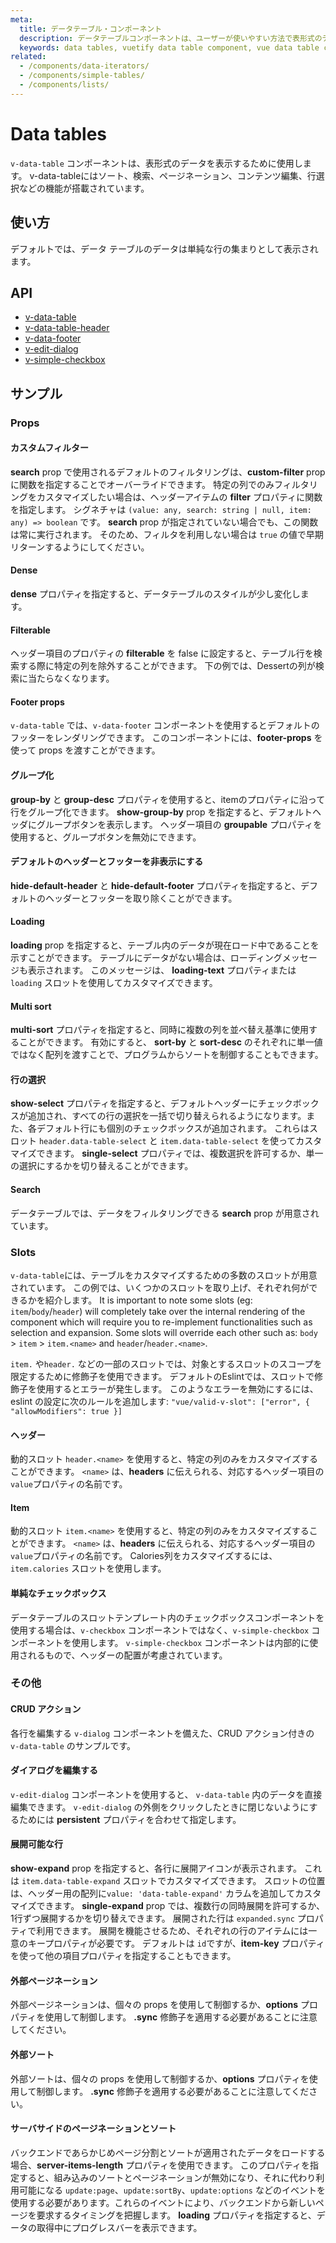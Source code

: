 ```yaml
---
meta:
  title: データテーブル・コンポーネント
  description: データテーブルコンポーネントは、ユーザーが使いやすい方法で表形式のデータを表示するために使用されます。 並べ替え、検索、ページネーション、選択が使用可能です。
  keywords: data tables, vuetify data table component, vue data table component
related:
  - /components/data-iterators/
  - /components/simple-tables/
  - /components/lists/
---
```


# Data tables

`v-data-table` コンポーネントは、表形式のデータを表示するために使用します。 v-data-tableにはソート、検索、ページネーション、コンテンツ編集、行選択などの機能が搭載されています。

<vuetify-ad slug="vs-vuetify-subscribe" />

## 使い方

デフォルトでは、データ テーブルのデータは単純な行の集まりとして表示されます。

<example file="v-data-table/usage" />

## API

- [v-data-table](/api/v-data-table)
- [v-data-table-header](/api/v-data-table-header)
- [v-data-footer](/api/v-data-footer)
- [v-edit-dialog](/api/v-edit-dialog)
- [v-simple-checkbox](/api/v-simple-checkbox)

<inline-api page="components/data-tables" />


<!-- ## Sub-components

### v-data-table-header

v-data-table-header description

### v-data-footer

v-data-footer description

### v-edit-dialog

v-edit-dialog description

### v-simple-checkbox

v-simple-checkbox description -->

## サンプル

### Props

#### カスタムフィルター

**search** prop で使用されるデフォルトのフィルタリングは、**custom-filter** prop に関数を指定することでオーバーライドできます。 特定の列でのみフィルタリングをカスタマイズしたい場合は、ヘッダーアイテムの **filter** プロパティに関数を指定します。 シグネチャは  `(value: any, search: string | null, item: any) => boolean` です。 **search** prop が指定されていない場合でも、この関数は常に実行されます。 そのため、フィルタを利用しない場合は `true` の値で早期リターンするようにしてください。

<example file="v-data-table/prop-custom-filter" />

#### Dense

**dense** プロパティを指定すると、データテーブルのスタイルが少し変化します。

<example file="v-data-table/prop-dense" />

#### Filterable

ヘッダー項目のプロパティの **filterable** を false に設定すると、テーブル行を検索する際に特定の列を除外することができます。 下の例では、Dessertの列が検索に当たらなくなります。

<example file="v-data-table/prop-filterable" />

#### Footer props

`v-data-table` では、`v-data-footer` コンポーネントを使用するとデフォルトのフッターをレンダリングできます。 このコンポーネントには、**footer-props** を使って props を渡すことができます。

<example file="v-data-table/prop-footer-props" />

#### グループ化

**group-by** と **group-desc** プロパティを使用すると、itemのプロパティに沿って行をグループ化できます。 **show-group-by** prop を指定すると、デフォルトヘッダにグループボタンを表示します。 ヘッダー項目の **groupable** プロパティを使用すると、グループボタンを無効にできます。

<example file="v-data-table/prop-grouping" />

#### デフォルトのヘッダーとフッターを非表示にする

**hide-default-header** と **hide-default-footer** プロパティを指定すると、デフォルトのヘッダーとフッターを取り除くことができます。

<example file="v-data-table/prop-hide-header-footer" />

#### Loading

**loading** prop を指定すると、テーブル内のデータが現在ロード中であることを示すことができます。 テーブルにデータがない場合は、ローディングメッセージも表示されます。 このメッセージは、 **loading-text** プロパティまたは `loading` スロットを使用してカスタマイズできます。

<example file="v-data-table/prop-loading" />

#### Multi sort

**multi-sort** プロパティを指定すると、同時に複数の列を並べ替え基準に使用することができます。 有効にすると、 **sort-by** と **sort-desc** のそれぞれに単一値ではなく配列を渡すことで、プログラムからソートを制御することもできます。

<example file="v-data-table/prop-multi-sort" />

#### 行の選択

**show-select** プロパティを指定すると、デフォルトヘッダーにチェックボックスが追加され、すべての行の選択を一括で切り替えられるようになります。また、各デフォルト行にも個別のチェックボックスが追加されます。 これらはスロット `header.data-table-select` と `item.data-table-select` を使ってカスタマイズできます。 **single-select** プロパティでは、複数選択を許可するか、単一の選択にするかを切り替えることができます。

<example file="v-data-table/prop-row-selection" />

#### Search

データテーブルでは、データをフィルタリングできる **search** prop が用意されています。

<example file="v-data-table/prop-search" />

### Slots

<vuetify-ad slug="vs-vue-3-slots" />

`v-data-table`には、テーブルをカスタマイズするための多数のスロットが用意されています。 この例では、いくつかのスロットを取り上げ、それぞれ何ができるかを紹介します。 It is important to note some slots (eg: `item`/`body`/`header`) will completely take over the internal rendering of the component which will require you to re-implement functionalities such as selection and expansion. Some slots will override each other such as: `body` > `item` > `item.<name>` and `header`/`header.<name>`.

<alert type="info">

  `item.` や<name>`header.` などの<name>一部のスロットでは、対象とするスロットのスコープを限定するために修飾子を使用できます。 デフォルトのEslintでは、スロットで修飾子を使用するとエラーが発生します。 このようなエラーを無効にするには、eslint の設定に次のルールを追加します: `"vue/valid-v-slot": ["error", { "allowModifiers": true }]`

</alert>

<example file="v-data-table/slot-main" />

#### ヘッダー

動的スロット `header.<name>` を使用すると、特定の列のみをカスタマイズすることができます。 `<name>` は、**headers** に伝えられる、対応するヘッダー項目の`value`プロパティの名前です。

<example file="v-data-table/slot-header" />

#### Item

動的スロット `item.<name>` を使用すると、特定の列のみをカスタマイズすることができます。 `<name>` は、**headers** に伝えられる、対応するヘッダー項目の`value`プロパティの名前です。 Calories列をカスタマイズするには、 `item.calories` スロットを使用します。

<example file="v-data-table/slot-item" />

#### 単純なチェックボックス

データテーブルのスロットテンプレート内のチェックボックスコンポーネントを使用する場合は、`v-checkbox` コンポーネントではなく、`v-simple-checkbox` コンポーネントを使用します。 `v-simple-checkbox` コンポーネントは内部的に使用されるもので、ヘッダーの配置が考慮されています。

<example file="v-data-table/slot-simple-checkbox" />

### その他

#### CRUD アクション

各行を編集する `v-dialog` コンポーネントを備えた、CRUD アクション付きの `v-data-table` のサンプルです。

<example file="v-data-table/misc-crud" />

#### ダイアログを編集する

`v-edit-dialog` コンポーネントを使用すると、 `v-data-table` 内のデータを直接編集できます。 `v-edit-dialog` の外側をクリックしたときに閉じないようにするためには **persistent** プロパティを合わせて指定します。

<example file="v-data-table/misc-edit-dialog" />

#### 展開可能な行

**show-expand** prop を指定すると、各行に展開アイコンが表示されます。 これは `item.data-table-expand` スロットでカスタマイズできます。 スロットの位置は、ヘッダー用の配列に`value: 'data-table-expand'` カラムを追加してカスタマイズできます。 **single-expand** prop では、複数行の同時展開を許可するか、1行ずつ展開するかを切り替えできます。 展開された行は `expanded.sync` プロパティで利用できます。 展開を機能させるため、それぞれの行のアイテムには一意のキープロパティが必要です。 デフォルトは `id`ですが、**item-key** プロパティを使って他の項目プロパティを指定することもできます。

<example file="v-data-table/misc-expand" />

#### 外部ページネーション

外部ページネーションは、個々の props を使用して制御するか、**options** プロパティを使用して制御します。 **.sync** 修飾子を適用する必要があることに注意してください。

<example file="v-data-table/misc-external-paginate" />

#### 外部ソート

外部ソートは、個々の props を使用して制御するか、**options** プロパティを使用して制御します。 **.sync** 修飾子を適用する必要があることに注意してください。

<example file="v-data-table/misc-external-sort" />

#### サーバサイドのページネーションとソート

バックエンドであらかじめページ分割とソートが適用されたデータをロードする場合、**server-items-length** プロパティを使用できます。 このプロパティを指定すると、組み込みのソートとページネーションが無効になり、それに代わり利用可能になる `update:page`、`update:sortBy`、`update:options` などのイベントを使用する必要があります。これらのイベントにより、バックエンドから新しいページを要求するタイミングを把握します。 **loading** プロパティを指定すると、データの取得中にプログレスバーを表示できます。

<example file="v-data-table/misc-server-side-paginate-and-sort" />

<backmatter />
